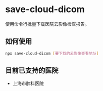 # save-cloud-dicom

使用命令行批量下载医院云影像检查报告。

## 如何使用

```sh
npx save-cloud-dicom [要下载的云影像查看地址]
```

## 目前已支持的医院

* 上海市肺科医院
